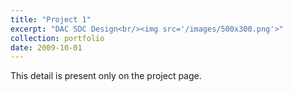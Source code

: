 ```yaml
---
title: "Project 1"
excerpt: "DAC SDC Design<br/><img src='/images/500x300.png'>"
collection: portfolio
date: 2009-10-01
---
```


This detail is present only on the project page.
